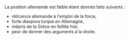 La position allemande est faible étant donnés faits suivants :

- réticence allemande à l'emploi de la force,
- forte diaspora turque en Allemagne,
- mépris de la Grèce en faillite hier,
- peur de donner des arguments à la droite.